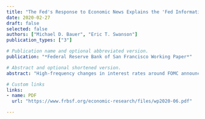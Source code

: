 ```yaml
---
title: "The Fed's Response to Economic News Explains the 'Fed Information Effect'"
date: 2020-02-27
draft: false
selected: false
authors: ["Michael D. Bauer", "Eric T. Swanson"]
publication_types: ["3"]

# Publication name and optional abbreviated version.
publication: "*Federal Reserve Bank of San Francisco Working Paper*"

# Abstract and optional shortened version.
abstract: "High-frequency changes in interest rates around FOMC announcements are a standard method of measuring monetary policy shocks. However, some recent studies have documented puzzling effects of these shocks on private-sector forecasts of GDP, unemployment, or inflation that are opposite in sign to what standard macroeconomic models would predict. This evidence has been viewed as supportive of a “Fed information effect” channel of monetary policy, whereby an FOMC tightening (easing) communicates that the economy is stronger (weaker) than the public had expected. We show that these empirical results are also consistent with a “Fed response to news” channel, in which incoming, publicly available economic news causes both the Fed to change monetary policy and the private sector to revise its forecasts. We provide substantial new evidence that distinguishes between these two channels and strongly favors the latter; for example, (i) high-frequency stock market responses to Fed announcements, (ii) a new survey that we conduct of individual Blue Chip forecasters, and (iii) regressions that include the previously omitted public macroeconomic data releases all indicate that the Fed and Blue Chip forecasters are simply responding to the same public news, and that there is little if any role for a “Fed information effect”."

# Custom links
links:
- name: PDF
  url: "https://www.frbsf.org/economic-research/files/wp2020-06.pdf"

---
```

